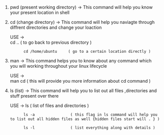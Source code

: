 1. pwd (present working directory) -> This command will help you know your present location in shell 


2. cd (change directory) -> This command will help you naviagte through diffrent directories and change your loaction 

    USE ->  
             cd ..               ( to go back to previous  directory ) 

             cd /home/ubuntu     ( go to a certain location directly )


3. man -> This command helps you to know about any command which you will working throughout your linux lifecycle

    USE ->  
             man cd               ( this will provide you more information about cd command )
  

4. ls (list) -> This command will help you to list out all files ,directories and stuff present over there 

    USE -> 
             ls                   ( list of files and directories )

             ls -a                ( this flag in ls command will help you to list out all hidden files as well {hidden files start will . } )

             ls -l                ( list everything along with details )  
   
           

    

